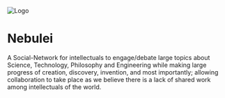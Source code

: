 ![Logo](https://raw.githubusercontent.com/PipInstallAI/nebulei/9e763e333e97d15de32c5ccf634b696b642c50b1/assets/nebulei-logo.png)

# Nebulei

A Social-Network for intellectuals to engage/debate large topics about Science,
Technology, Philosophy and Engineering while making large progress of creation, 
discovery, invention, and most importantly; allowing collaboration to take place 
as we believe there is a lack of shared work among intellectuals of the world.
